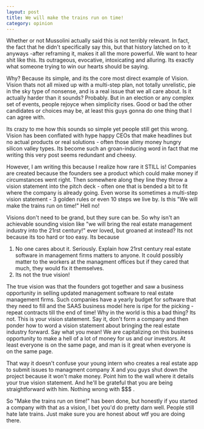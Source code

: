 ```yaml
---
layout: post
title: We will make the trains run on time!
category: opinion
---
```


Whether or not Mussolini actually said this is not terribly relevant. In fact, the fact that he didn't specifically say this, but that history latched on to it anyways -after reframing it, makes it all the more powerful. We want to hear shit like this. Its outrageous, evocative, intoxicating and alluring. Its exactly what someone trying to win our hearts should be saying. 

Why? Because its simple, and its the core most direct example of Vision. Vision thats not all mixed up with a multi-step plan, not totally unrelistic, pie in the sky type of nonsense, and is a real issue that we all care about. Is it actually harder than it sounds? Probably. But in an election or any complex set of events, people rejoyce when simplicity rises. Good or bad the other candidates or choices may be, at least this guys gonna do one thing that I can agree with. 

Its crazy to me how this sounds so simple yet people still get this wrong. Vision has been conflated with hype happy CEOs that make headlines but no actual products or real solutions - often those slimy money hungry silicon valley types. Its become such an groan-inducing word in fact that me writing this very post seems redundant and cheesy. 

However, I am writing this because I realize how rare it STILL is! Companies are created because the founders see a product which could make money if circumstances went right. Then somewhere along they line they throw a vision statement into the pitch deck - often one that is bended a bit to fit where the company is already going. Even worse its sometimes a multi-step vision statement - 3 golden rules or even 10 steps we live by. Is this "We will make the trains run on time!" Hell no! 

Visions don't need to be grand, but they sure can be. So why isn't an achievable sounding vision like "we will bring the real estate management industry into the 21rst century!" ever loved, but groaned at instead? Its not because its too hard or too easy. Its because 


1. No one cares about it. Seriously. Explain how 21rst century real estate software in management firms matters to anyone. It could possibly matter to the workers at the managment offices but if they cared that much, they would fix it themselves. 
2. Its not the true vision!



The true vision was that the founders got together and saw a business opportunity in selling updated management software to real estate management firms. Such companies have a yearly budget for software that they need to fill and the SAAS business model here is ripe for the picking - repeat contracts till the end of time! Why in the world is this a bad thing? Its not. This is your vision statement. Say it, don't form a company and then ponder how to word a vision statement about bringing the real estate industry forward. Say what you mean! We are capitalizing on this business opportunity to make a hell of a lot of money for us and our investors. At least everyone is on the same page, and man is it great when everyone is on the same page. 

That way it doesn't confuse your young intern who creates a real estate app to submit issues to managment company X and you guys shut down the project because it won't make money. Point him to the wall where it details your true vision statement. And he'll be grateful that you are being straightforward with him. Nothing wrong with $$$ .

So "Make the trains run on time!" has been done, but honestly if you started a company with that as a vision, I bet you'd do pretty darn well. People still hate late trains. Just make sure you are honest about wtf you are doing there.  

